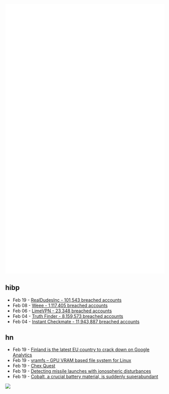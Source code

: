 ![Metrics](https://raw.githubusercontent.com/phixion/phixion/master/metrics.svg)

## hibp

<!--
for https://github.com/phixion/phixion/blob/main/.github/workflows/feeds.yml
-->
<!--START_SECTION:haveibeenpwnd-->
- Feb 19 - [RealDudesInc - 101,543 breached accounts](https://haveibeenpwned.com/PwnedWebsites#RealDudesInc)
- Feb 08 - [Weee - 1,117,405 breached accounts](https://haveibeenpwned.com/PwnedWebsites#Weee)
- Feb 06 - [LimeVPN - 23,348 breached accounts](https://haveibeenpwned.com/PwnedWebsites#LimeVPN)
- Feb 04 - [Truth Finder - 8,159,573 breached accounts](https://haveibeenpwned.com/PwnedWebsites#TruthFinder)
- Feb 04 - [Instant Checkmate - 11,943,887 breached accounts](https://haveibeenpwned.com/PwnedWebsites#InstantCheckmate)
<!--END_SECTION:haveibeenpwnd-->

## hn

<!--
for https://github.com/phixion/phixion/blob/main/.github/workflows/feeds.yml
-->
<!--START_SECTION:hn-->
- Feb 19 - [Finland is the latest EU country to crack down on Google Analytics](https://www.simpleanalytics.com/blog/finland-is-latest-eu-country-to-crack-down-on-google-analytics)
- Feb 19 - [vramfs – GPU VRAM based file system for Linux](https://github.com/Overv/vramfs)
- Feb 19 - [Chex Quest](https://www.chocolate-doom.org/wiki/index.php/Chex_Quest)
- Feb 19 - [Detecting missile launches with ionospheric disturbances](https://twitter.com/ACWPodcast/status/1605373513661001729)
- Feb 19 - [Cobalt, a crucial battery material, is suddenly superabundant](https://www.economist.com/finance-and-economics/2023/02/16/cobalt-a-crucial-battery-material-is-suddenly-superabundant)
<!--END_SECTION:hn-->

<!--
for https://yhype.me
-->
![](https://hit.yhype.me/github/profile?user_id=13013670)
